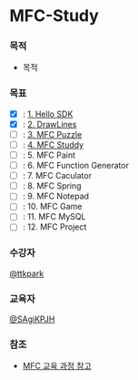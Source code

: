 # MFC-Study

### 목적
-  목적

### 목표
- [x] : [1. Hello SDK](https://github.com/SagiK-Repository/MFC-Study/tree/main/1.%20HelloSDK)
- [x] : [2. DrawLines](https://github.com/SagiK-Repository/MFC-Study/tree/main/2.%20DrawLines)
- [ ] : [3. MFC Puzzle](https://github.com/SagiK-Repository/MFC-Study/tree/main/3.%20MFCPuzzle)
- [ ] : [4. MFC Studdy](https://github.com/SagiK-Repository/MFC-Study/tree/main/4.%20MFCGateDraw)
- [ ] : 5. MFC Paint
- [ ] : 6. MFC Function Generator
- [ ] : 7. MFC Caculator
- [ ] : 8. MFC Spring
- [ ] : 9. MFC Notepad
- [ ] : 10. MFC Game
- [ ] : 11. MFC MySQL
- [ ] : 12. MFC Project

### 수강자
[@ttkpark](https://github.com/ttkpark)

### 교육자
[@SAgiKPJH](https://github.com/SAgiKPJH)

### 참조

- [MFC 교육 과정 참고](https://cafe.daum.net/smhan/f9It/1)

